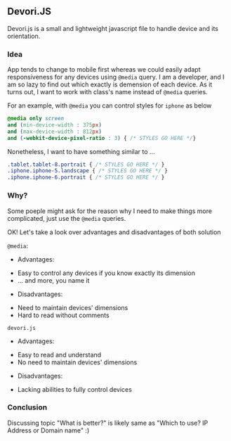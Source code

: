 ## Devori.JS

Devori.js is a small and lightweight javascript file to handle device and its orientation.

### Idea

App tends to change to mobile first whereas we could easily adapt responsiveness for any devices using `@media` query. I am a developer, and I am so lazy to find out which exactly is demension of each device. As it turns out, I want to work with class's name instead of `@media` queries.

For an example, with `@media` you can control styles for `iphone` as below

```css
@media only screen 
and (min-device-width : 375px) 
and (max-device-width : 812px)
and (-webkit-device-pixel-ratio : 3) { /* STYLES GO HERE */}
```

Nonetheless, I want to have something similar to ...

```css
.tablet.tablet-8.portrait { /* STYLES GO HERE */ }
.iphone.iphone-5.landscape { /* STYLES GO HERE */ }
.iphone.iphone-6.portrait { /* STYLES GO HERE */ }
```

### Why?

Some poeple might ask for the reason why I need to make things more complicated, just use the `@media` queries.

OK! Let's take a look over advantages and disadvantages of both solution

`@media`:
 - Advantages:
  + Easy to control any devices if you know exactly its dimension
  + ... and more, you name it
 - Disadvantages:
  + Need to maintain devices' dimensions
  + Hard to read without comments
 
 `devori.js`
 - Advantages:
  + Easy to read and understand
  + No need to maintain devices' dimensions
 - Disadvantages:
  + Lacking abilities to fully control devices

### Conclusion

Discussing topic "What is better?" is likely same as "Which to use? IP Address or Domain name" :)
